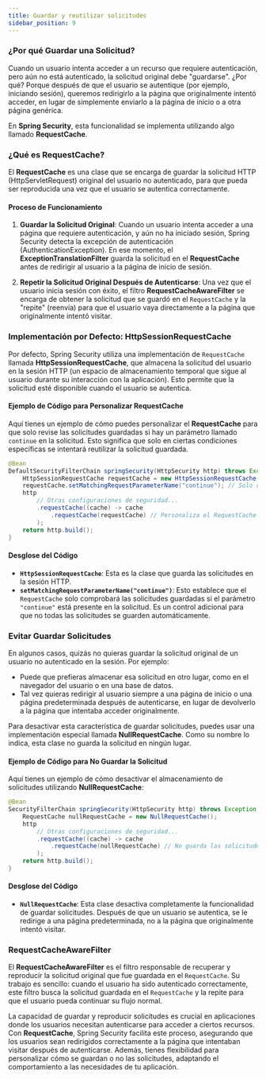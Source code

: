 ```yaml
---
title: Guardar y reutilizar solicitudes 
sidebar_position: 9
---
```


### ¿Por qué Guardar una Solicitud?

Cuando un usuario intenta acceder a un recurso que requiere autenticación, pero aún no está autenticado, la solicitud original debe "guardarse". ¿Por qué? Porque después de que el usuario se autentique (por ejemplo, iniciando sesión), queremos redirigirlo a la página que originalmente intentó acceder, en lugar de simplemente enviarlo a la página de inicio o a otra página genérica.

En **Spring Security**, esta funcionalidad se implementa utilizando algo llamado **RequestCache**.

<Card>

### ¿Qué es RequestCache?

El **RequestCache** es una clase que se encarga de guardar la solicitud HTTP (HttpServletRequest) original del usuario no autenticado, para que pueda ser reproducida una vez que el usuario se autentica correctamente.
    
</Card>

<Card>

#### Proceso de Funcionamiento

<Card color='blue'>

1. **Guardar la Solicitud Original**: Cuando un usuario intenta acceder a una página que requiere autenticación, y aún no ha iniciado sesión, Spring Security detecta la excepción de autenticación (AuthenticationException). En ese momento, el **ExceptionTranslationFilter** guarda la solicitud en el **RequestCache** antes de redirigir al usuario a la página de inicio de sesión.
    
</Card>

<Card color='darkBlue'>

2. **Repetir la Solicitud Original Después de Autenticarse**: Una vez que el usuario inicia sesión con éxito, el filtro **RequestCacheAwareFilter** se encarga de obtener la solicitud que se guardó en el `RequestCache` y la "repite" (reenvía) para que el usuario vaya directamente a la página que originalmente intentó visitar.
    
</Card>
    
</Card>

<Card>

### Implementación por Defecto: HttpSessionRequestCache

Por defecto, Spring Security utiliza una implementación de `RequestCache` llamada **HttpSessionRequestCache**, que almacena la solicitud del usuario en la sesión HTTP (un espacio de almacenamiento temporal que sigue al usuario durante su interacción con la aplicación). Esto permite que la solicitud esté disponible cuando el usuario se autentica.
    
</Card>

<Card>

#### Ejemplo de Código para Personalizar RequestCache

Aquí tienes un ejemplo de cómo puedes personalizar el **RequestCache** para que solo revise las solicitudes guardadas si hay un parámetro llamado `continue` en la solicitud. Esto significa que solo en ciertas condiciones específicas se intentará reutilizar la solicitud guardada.


```java
@Bean
DefaultSecurityFilterChain springSecurity(HttpSecurity http) throws Exception {
    HttpSessionRequestCache requestCache = new HttpSessionRequestCache();
    requestCache.setMatchingRequestParameterName("continue"); // Solo chequea si está presente el parámetro "continue"
    http
        // Otras configuraciones de seguridad...
        .requestCache((cache) -> cache
            .requestCache(requestCache) // Personaliza el RequestCache
        );
    return http.build();
}
```

#### Desglose del Código

- **`HttpSessionRequestCache`**: Esta es la clase que guarda las solicitudes en la sesión HTTP.
- **`setMatchingRequestParameterName("continue")`**: Esto establece que el `RequestCache` solo comprobará las solicitudes guardadas si el parámetro `"continue"` está presente en la solicitud. Es un control adicional para que no todas las solicitudes se guarden automáticamente.

</Card>

<Card>

### Evitar Guardar Solicitudes

En algunos casos, quizás no quieras guardar la solicitud original de un usuario no autenticado en la sesión. Por ejemplo:
- Puede que prefieras almacenar esa solicitud en otro lugar, como en el navegador del usuario o en una base de datos.
- Tal vez quieras redirigir al usuario siempre a una página de inicio o una página predeterminada después de autenticarse, en lugar de devolverlo a la página que intentaba acceder originalmente.

Para desactivar esta característica de guardar solicitudes, puedes usar una implementación especial llamada **NullRequestCache**. Como su nombre lo indica, esta clase no guarda la solicitud en ningún lugar.

<Card>
    

#### Ejemplo de Código para No Guardar la Solicitud

Aquí tienes un ejemplo de cómo desactivar el almacenamiento de solicitudes utilizando **NullRequestCache**:

```java
@Bean
SecurityFilterChain springSecurity(HttpSecurity http) throws Exception {
    RequestCache nullRequestCache = new NullRequestCache();
    http
        // Otras configuraciones de seguridad...
        .requestCache((cache) -> cache
            .requestCache(nullRequestCache) // No guarda las solicitudes
        );
    return http.build();
}
```

#### Desglose del Código

- **`NullRequestCache`**: Esta clase desactiva completamente la funcionalidad de guardar solicitudes. Después de que un usuario se autentica, se le redirige a una página predeterminada, no a la página que originalmente intentó visitar.
    
</Card>

</Card>

<Card>
    
### RequestCacheAwareFilter

El **RequestCacheAwareFilter** es el filtro responsable de recuperar y reproducir la solicitud original que fue guardada en el `RequestCache`. Su trabajo es sencillo: cuando el usuario ha sido autenticado correctamente, este filtro busca la solicitud guardada en el `RequestCache` y la repite para que el usuario pueda continuar su flujo normal.

</Card>

La capacidad de guardar y reproducir solicitudes es crucial en aplicaciones donde los usuarios necesitan autenticarse para acceder a ciertos recursos. Con **RequestCache**, Spring Security facilita este proceso, asegurando que los usuarios sean redirigidos correctamente a la página que intentaban visitar después de autenticarse. Además, tienes flexibilidad para personalizar cómo se guardan o no las solicitudes, adaptando el comportamiento a las necesidades de tu aplicación.